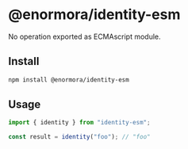 # @enormora/identity-esm

No operation exported as ECMAscript module.

## Install

```sh
npm install @enormora/identity-esm
```

## Usage

```typescript
import { identity } from "identity-esm";

const result = identity("foo"); // "foo"
```
